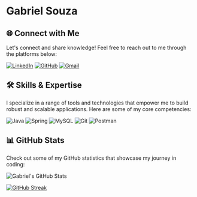 # Gabriel Souza

## 🌐 Connect with Me

Let's connect and share knowledge! Feel free to reach out to me through the platforms below:

[![LinkedIn](https://img.shields.io/badge/LinkedIn-000000?style=for-the-badge&logo=linkedin&logoColor=white)](https://www.linkedin.com/in/gabriel-souza-b578962a5/?originalSubdomain=br)
[![GitHub](https://img.shields.io/badge/GitHub-000000?style=for-the-badge&logo=github&logoColor=white)](https://github.com/GabrielSz2)
[![Gmail](https://img.shields.io/badge/Gmail-000000?style=for-the-badge&logo=gmail&logoColor=white)](mailto:gsouzaribeiro21@gmail.com)

## 🛠️ Skills & Expertise

I specialize in a range of tools and technologies that empower me to build robust and scalable applications. Here are some of my core competencies:

![Java](https://img.shields.io/badge/Java-000000.svg?style=for-the-badge&logo=openjdk&logoColor=purple)
![Spring](https://img.shields.io/badge/Spring-000000.svg?style=for-the-badge&logo=spring&logoColor=purple)
![MySQL](https://img.shields.io/badge/MySQL-000000?style=for-the-badge&logo=mysql&logoColor=purple)
![Git](https://img.shields.io/badge/Git-000000?style=for-the-badge&logo=git&logoColor=purple)
![Postman](https://img.shields.io/badge/Postman-000000.svg?style=for-the-badge&logo=Postman&logoColor=purple)

## 📊 GitHub Stats

Check out some of my GitHub statistics that showcase my journey in coding:

![Gabriel's GitHub Stats](https://github-readme-stats.vercel.app/api?username=GabrielSz2&theme=transparent&bg_color=000&border_color=30A3DC&show_icons=true&icon_color=30A3DC&title_color=E94D5F&text_color=FFF)

[![GitHub Streak](https://streak-stats.demolab.com/?user=GabrielSz2&theme=bear&background=000&border=30A3DC&dates=FFF)](https://git.io/streak-stats)
